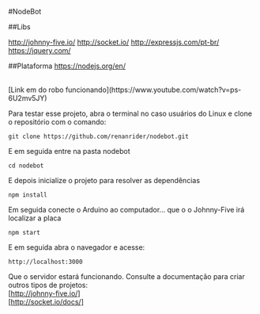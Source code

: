 #NodeBot

##Libs

http://johnny-five.io/
http://socket.io/
http://expressjs.com/pt-br/
https://jquery.com/

##Plataforma
https://nodejs.org/en/

<br>
[Link em do robo funcionando](https://www.youtube.com/watch?v=ps-6U2mv5JY)

Para testar esse projeto, abra o terminal no caso usuários do Linux e clone o repositório com o comando:

```
git clone https://github.com/renanrider/nodebot.git
```
E em seguida entre na pasta nodebot

```
cd nodebot
```
E depois inicialize o projeto para resolver as dependências

```
npm install
```

Em seguida conecte o Arduino ao computador... que o o Johnny-Five irá localizar a placa 

```
npm start
```
E em seguida abra o navegador e acesse:

```
http://localhost:3000
```

Que o servidor estará funcionando.
Consulte a documentação para criar outros tipos de projetos:
<br>
[http://johnny-five.io/]
<br>
[http://socket.io/docs/]







